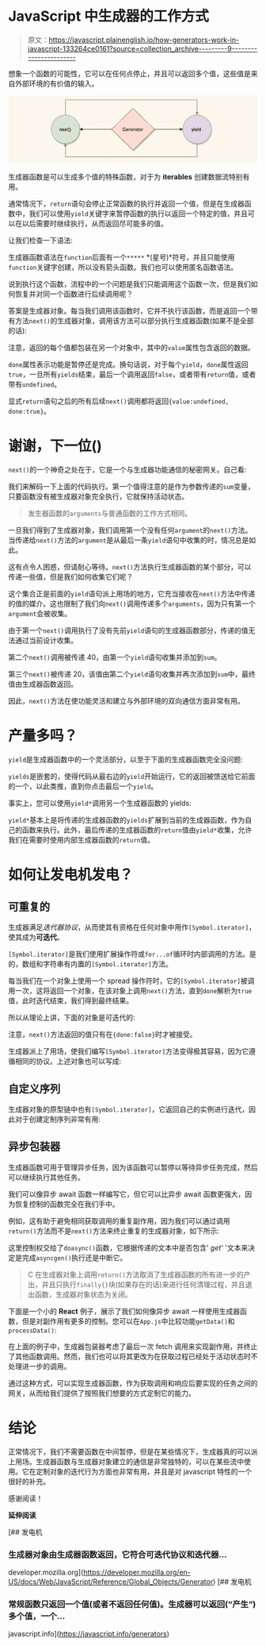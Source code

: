 # JavaScript 中生成器的工作方式

> 原文：<https://javascript.plainenglish.io/how-generators-work-in-javascript-133264ce0161?source=collection_archive---------9----------------------->

想象一个函数的可能性，它可以在任何点停止，并且可以返回多个值，这些值是来自外部环境的有价值的输入。

![](img/05b09995e2f9118389c042011016a637.png)

生成器函数是可以生成多个值的特殊函数，对于为 **iterables** 创建数据流特别有用。

通常情况下，`return`语句会停止正常函数的执行并返回一个值，但是在生成器函数中，我们可以使用`yield`关键字来暂停函数的执行以返回一个特定的值，并且可以在以后需要时继续执行，从而返回尽可能多的值。

让我们检查一下语法:

生成器函数语法在`function`后面有一个`*****` *(星号)*符号，并且只能使用`function`关键字创建，所以没有箭头函数。我们也可以使用匿名函数语法。

说到执行这个函数，流程中的一个问题是我们只能调用这个函数一次，但是我们如何恢复并对同一个函数进行后续调用呢？

答案是生成器对象。每当我们调用该函数时，它并不执行该函数，而是返回一个带有方法`next()`的生成器对象，调用该方法可以部分执行生成器函数(如果不是全部的话):

注意，返回的每个值都包装在另一个对象中，其中的`value`属性包含返回的数据。

`done`属性表示功能是暂停还是完成。换句话说，对于每个`yield`，`done`属性返回`true`，一旦所有`yields`结束，最后一个调用返回`false`，或者带有`return`值，或者带有`undefined`。

显式`return`语句之后的所有后续`next()`调用都将返回`{value:undefined, done:true}`。

# 谢谢，下一位()

`next()`的一个神奇之处在于，它是一个与生成器功能通信的秘密网关。自己看:

我们来解码一下上面的代码执行。第一个值得注意的是作为参数传递的`sum`变量，只要函数没有被生成器对象完全执行，它就保持活动状态。

> 发生器函数的`arguments`与普通函数的工作方式相同。

一旦我们得到了生成器对象，我们调用第一个没有任何`argument`的`next()`方法。当传递给`next()`方法的`argument`是从最后一条`yield`语句中收集的时，情况总是如此。

这有点令人困惑，但请耐心等待。`next()`方法执行生成器函数的某个部分，可以传递一些值，但是我们如何收集它们呢？

这个集合正是前面的`yield`语句派上用场的地方，它充当接收在`next()`方法中传递的值的媒介。这也限制了我们向`next()`调用传递多个`arguments`，因为只有第一个`argument`会被收集。

由于第一个`next()`调用执行了没有先前`yield`语句的生成器函数部分，传递的值无法通过当前设计收集。

第二个`next()`调用被传递 40，由第一个`yield`语句收集并添加到`sum`。

第三个`next()`被传递 20，该值由第二个`yield`语句收集并再次添加到`sum`中，最终值由生成器函数返回。

因此，`next()`方法在使功能灵活和建立与外部环境的双向通信方面非常有用。

# 产量多吗？

`yield`是生成器函数中的一个灵活部分，以至于下面的生成器函数完全没问题:

`yields`是嵌套的，使得代码从最右边的`yield`开始运行，它的返回被馈送给它前面的一个，以此类推，直到你点击最后一个`yield`。

事实上，您可以使用`yield*`调用另一个生成器函数的 yields:

`yield*`基本上是将传递的生成器函数的`yields`扩展到当前的生成器函数，作为自己的函数来执行。此外，最后传递的生成器函数的`return`值由`yield*`收集，允许我们在需要时使用内部生成器函数的`return`值。

# 如何让发电机发电？

## 可重复的

生成器满足*迭代器协议*，从而使其有资格在任何对象中用作`[Symbol.iterator]`，使其成为**可迭代**。

`[Symbol.iterator]`是我们使用扩展操作符或`for...of`循环时内部调用的方法。是的，数组和字符串有内置的`[Symbol.iterator]`方法。

每当我们在一个对象上使用一个 spread 操作符时，它的`[Symbol.iterator]`被调用一次，这将返回一个对象，在该对象上调用`next()`方法，直到`done`解析为`true`值，此时迭代结束，我们得到最终结果。

所以从理论上讲，下面的对象是可迭代的:

注意，`next()`方法返回的值只有在`{done:false}`时才被接受。

生成器派上了用场，使我们编写`[Symbol.iterator]`方法变得极其容易，因为它遵循相同的协议。上述对象也可以写成:

## 自定义序列

生成器对象的原型链中也有`[Symbol.iterator]`，它返回自己的实例进行迭代，因此对于创建定制序列非常有用:

## 异步包装器

生成器函数可用于管理异步任务，因为该函数可以暂停以等待异步任务完成，然后可以继续执行其他任务。

我们可以像异步 await 函数一样编写它，但它可以比异步 await 函数更强大，因为恢复控制的函数完全在我们手中。

例如，这有助于避免相同获取调用的重复副作用，因为我们可以通过调用`return()`方法而不是`next()`方法来终止重复的生成器对象，如下所示:

这里控制权交给了`doasync()`函数，它根据传递的文本中是否包含' *get'* '文本来决定是完成`asyncgen()`执行还是中断它。

> C 在生成器对象上调用`return()`方法取消了生成器函数的所有进一步的产出，并且只执行`finally{}`块(如果存在的话)来进行任何清理过程，并且退出函数，生成器对象状态为关闭。

下面是一个小的 **React** 例子，展示了我们如何像异步 await 一样使用生成器函数，但是对副作用有更多的控制。您可以在`App.js`中比较功能`getData()`和`processData()`:

在上面的例子中，生成器包装器考虑了最后一次 fetch 调用来实现副作用，并终止了其他函数调用。然而，我们也可以将其更改为在获取过程已经处于活动状态时不处理进一步的调用。

通过这种方式，可以实现生成器函数，作为获取调用和响应后要实现的任务之间的网关，从而给我们提供了按照我们想要的方式定制它的能力。

# 结论

正常情况下，我们不需要函数在中间暂停，但是在某些情况下，生成器真的可以派上用场。生成器函数与生成器对象建立的通信是非常独特的，可以在某些流中使用。它在定制对象的迭代行为方面也非常有用，并且是对 javascript 特性的一个很好的补充。

感谢阅读！

**延伸阅读**

[](https://developer.mozilla.org/en-US/docs/Web/JavaScript/Reference/Global_Objects/Generator) [## 发电机

### 生成器对象由生成器函数返回，它符合可迭代协议和迭代器…

developer.mozilla.org](https://developer.mozilla.org/en-US/docs/Web/JavaScript/Reference/Global_Objects/Generator) [](https://javascript.info/generators) [## 发电机

### 常规函数只返回一个值(或者不返回任何值)。生成器可以返回(“产生”)多个值，一个…

javascript.info](https://javascript.info/generators)